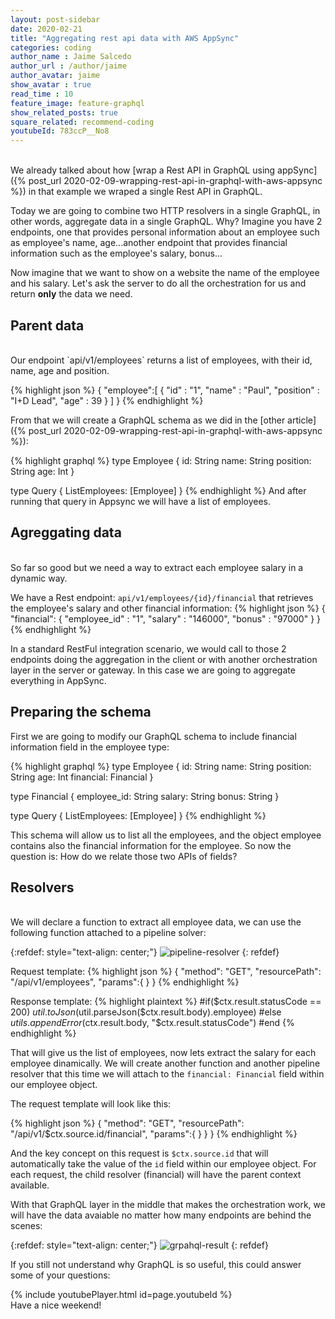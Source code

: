 ```yaml
---
layout: post-sidebar
date: 2020-02-21
title: "Aggregating rest api data with AWS AppSync"
categories: coding
author_name : Jaime Salcedo
author_url : /author/jaime
author_avatar: jaime
show_avatar : true
read_time : 10
feature_image: feature-graphql
show_related_posts: true
square_related: recommend-coding
youtubeId: 783ccP__No8
---
```


<br>
We already talked about how [wrap a Rest API in GraphQL using appSync]({% post_url 2020-02-09-wrapping-rest-api-in-graphql-with-aws-appsync %}) in that example we wraped a single Rest API in GraphQL.

Today we are going to combine two HTTP resolvers in a single GraphQL, in other words, aggregate data in a single GraphQL. 
Why? Imagine you have 2 endpoints, one that provides personal information about an employee such as employee's name, age...another endpoint that provides  financial information such as the employee's salary, bonus... 

Now imagine that we want to show on a website the name of the employee and his salary.
Let's ask the server to do all the orchestration for us and return **only** the data we need.

## Parent data
<br>
Our endpoint `api/v1/employees` returns a list of employees, with their id, name, age and position.

{% highlight json %}
{
"employee":[
    {
        "id"        : "1",
        "name"      : "Paul",
        "position"  : "I+D Lead",
        "age"       : 39
    }
    ]
}
{% endhighlight %} 

From that we will create a GraphQL schema as we did in the [other article]({% post_url 2020-02-09-wrapping-rest-api-in-graphql-with-aws-appsync %}):

{% highlight graphql %}
type Employee { 
  id: String
  name: String
  position: String
  age: Int
}

type Query {
	ListEmployees: [Employee]
}
{% endhighlight %}
And after running that query in Appsync we will have a list of employees. 

## Agreggating data
<br>
So far so good but we need a way to extract each employee salary in a dynamic way.

We have a Rest endpoint: `api/v1/employees/{id}/financial` that retrieves the employee's salary and other financial information:
{% highlight json %}
{
"financial":
  {
    "employee_id"         : "1",
    "salary"              : "146000",
    "bonus"               : "97000"
  }
}
{% endhighlight %} 

In a standard RestFul integration scenario, we would call to those 2 endpoints doing the aggregation in the client or with another orchestration layer in the server or gateway. In this case we are going to aggregate everything in AppSync. 

## Preparing the schema

First we are going to modify our GraphQL schema to include financial information field in the employee type:

{% highlight graphql %}
type Employee { 
  id: String
  name: String
  position: String
  age: Int
  financial: Financial
}

type Financial {
  employee_id: String
  salary: String
  bonus: String
}

type Query {
	ListEmployees: [Employee]
}
{% endhighlight %}

This schema will allow us to list all the employees, and the object employee contains also the financial information for the employee.
So now the question is: How do we relate those two APIs of fields?

## Resolvers
<br>
We will declare a function to extract all employee data, we can use the following function attached to a pipeline solver:

{:refdef: style="text-align: center;"}
![pipeline-resolver]({{site.url}}/{{site.baseurl}}img/post-assets/graphql-aggr-0.jpg)
{: refdef}

Request template:
{% highlight json %}
{
  "method": "GET",
  "resourcePath": "/api/v1/employees",
  "params":{
  }
}
{% endhighlight %}

Response template:
{% highlight plaintext %}
#if($ctx.result.statusCode == 200)
    $util.toJson($util.parseJson($ctx.result.body).employee)
#else
    $utils.appendError($ctx.result.body, "$ctx.result.statusCode") 
#end
{% endhighlight %}

That will give us the list of employees, now lets extract the salary for each employee dinamically.
We will create another function and another pipeline resolver that this time we will attach to the `financial: Financial` field within our employee object.

The request template will look like this:

{% highlight json %}
{
  "method": "GET",
  "resourcePath": "/api/v1/$ctx.source.id/financial",
  "params":{
  }
  }
}
{% endhighlight %}

And the key concept on this request is `$ctx.source.id` that will automatically take the value of the `id` field within our employee object.
For each request, the child resolver (financial) will have the parent context available. 

With that GraphQL layer in the middle that makes the orchestration work, we will have the data avaiable no matter how many endpoints are behind the scenes:

{:refdef: style="text-align: center;"}
![grpahql-result]({{site.url}}/{{site.baseurl}}img/post-assets/graphql-aggr-1.jpg)
{: refdef}

If you still not understand why GraphQL is so useful, this could answer some of your questions:

{% include youtubePlayer.html id=page.youtubeId %}
<br>
Have a nice weekend!